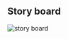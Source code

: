 ## Story board

![story board](https://github.com/user-attachments/assets/d158f6d1-c4b1-44cb-8c85-56bca05ff689)


